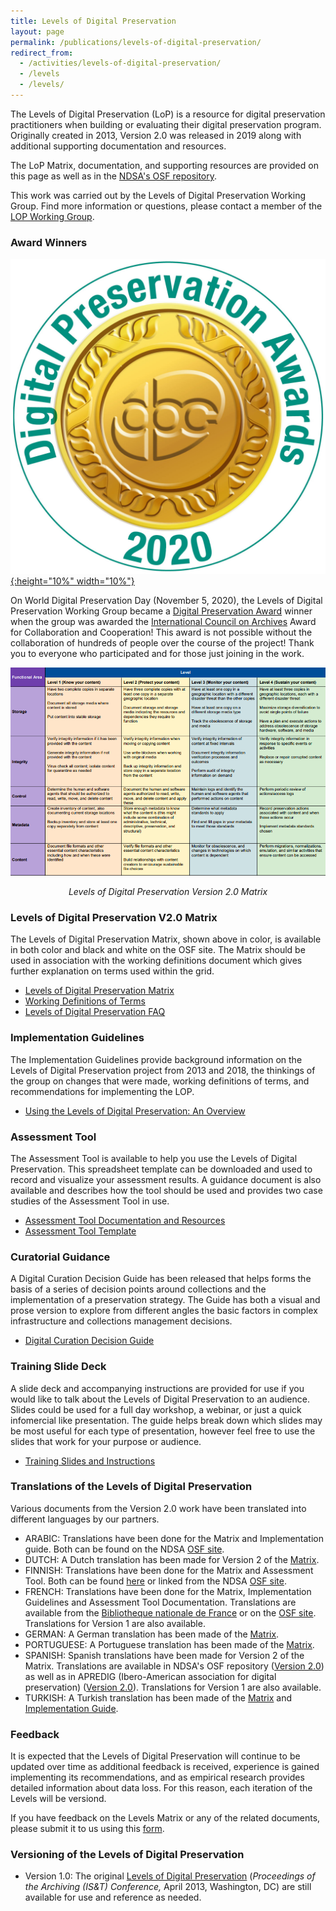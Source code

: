 ```yaml
---
title: Levels of Digital Preservation
layout: page
permalink: /publications/levels-of-digital-preservation/
redirect_from: 
  - /activities/levels-of-digital-preservation/
  - /levels
  - /levels/
---
```

The Levels of Digital Preservation (LoP) is a resource for digital preservation practitioners when building or evaluating their digital preservation program.  Originally created in 2013, Version 2.0 was released in 2019 along with additional supporting documentation and resources. 

The LoP Matrix, documentation, and supporting resources are provided on this page as well as in the [NDSA's OSF repository](https://osf.io/4d567/).  

This work was carried out by the Levels of Digital Preservation Working Group.  Find more information or questions, please contact a member of the [LOP Working Group](/groups/levels-of-preservation/). 

### Award Winners
[![Digital Preservation Award](/images/DPC_Award_Logo.jpg "Digital Preservation Award Logo"){:height="10%" width="10%"}](https://www.dpconline.org/events/digital-preservation-awards) 

On World Digital Preservation Day (November 5, 2020), the Levels of Digital Preservation Working Group became a [Digital Preservation Award](https://www.dpconline.org/events/digital-preservation-awards) winner when the group was awarded the [International Council on Archives](https://www.ica.org/en) Award for Collaboration and Cooperation! This award is not possible without the collaboration of hundreds of people over the course of the project!  Thank you to everyone who participated and for those just joining in the work. 

[![Levels of Digital Preservation, Version 2.0](/images/LOP_v2.png "Levels of Digital Preservation, Version 2.0")](https://osf.io/2mkwx/)
<p align="center"><em>Levels of Digital Preservation Version 2.0 Matrix</em></p>

### Levels of Digital Preservation V2.0 Matrix
The Levels of Digital Preservation Matrix, shown above in color, is available in both color and black and white on the OSF site. The Matrix should be used in association with the working definitions document which gives further explanation on terms used within the grid.   
* [Levels of Digital Preservation Matrix](https://osf.io/2mkwx/)
* [Working Definitions of Terms](https://osf.io/rynmf/)
* [Levels of Digital Preservation FAQ](https://docs.google.com/document/d/1jxj7hlV9LNO0grucz88CSyk_WHrc_uAQB-EYJjJvexY/edit?usp=sharing)

### Implementation Guidelines
The Implementation Guidelines provide background information on the Levels of Digital Preservation project from 2013 and 2018, the thinkings of the group on changes that were made, working definitions of terms, and recommendations for implementing the LOP. 
* [Using the Levels of Digital Preservation: An Overview](https://osf.io/nt8u9/)
  
### Assessment Tool
The Assessment Tool is available to help you use the Levels of Digital Preservation.  This spreadsheet template can be downloaded and used to record and visualize your assessment results.  A guidance document is also available and describes how the tool should be used and provides two case studies of the Assessment Tool in use.  
* [Assessment Tool Documentation and Resources](https://osf.io/m2fek/)
* [Assessment Tool Template](https://osf.io/8ctpu/)

### Curatorial Guidance
A Digital Curation Decision Guide has been released that helps forms the basis of a series of decision points around collections and the implementation of a preservation strategy. The Guide has both a visual and prose version to explore from different angles the basic factors in complex infrastructure and collections management decisions. 
* [Digital Curation Decision Guide](https://osf.io/q8c47/)

### Training Slide Deck
A slide deck and accompanying instructions are provided for use if you would like to talk about the Levels of Digital Preservation to an audience.  Slides could be used for a full day workshop, a webinar, or just a quick infomercial like presentation.  The guide helps break down which slides may be most useful for each type of presentation, however feel free to use the slides that work for your purpose or audience.  
* [Training Slides and Instructions](https://osf.io/je439/)

### Translations of the Levels of Digital Preservation
Various documents from the Version 2.0 work have been translated into different languages by our partners.

* ARABIC: Translations have been done for the Matrix and Implementation guide.  Both can be found on the NDSA [OSF site](https://osf.io/qgz98/).
* DUTCH: A Dutch translation has been made for Version 2 of the [Matrix](https://osf.io/brqga/).
* FINNISH: Translations have been done for the Matrix and Assessment Tool.  Both can be found [here](https://www.digitalpreservation.fi/specifications/ndsalevels) or linked from the NDSA [OSF site](https://osf.io/69gpf/).
* FRENCH: Translations have been done for the Matrix, Implementation Guidelines and Assessment Tool Documentation.  Translations are available from the [Bibliotheque nationale de France](https://hal-bnf.archives-ouvertes.fr/hal-02162334) or on the [OSF site](https://osf.io/9ya8c/).  Translations for Version 1 are also available.  
* GERMAN: A German translation has been made of the [Matrix](https://osf.io/3na96/).
* PORTUGUESE: A Portuguese translation has been made of the [Matrix](https://osf.io/3amnu/).
* SPANISH: Spanish translations have been made for Version 2 of the Matrix.  Translations are available in NDSA's OSF repository ([Version 2.0](https://osf.io/aqh63/)) as well as in APREDIG (Ibero-American association for digital preservation) ([Version 2.0](http://www.apredig.org/npdndsa2019/)).  Translations for Version 1 are also available.  
* TURKISH: A Turkish translation has been made of the [Matrix](https://osf.io/c7ge3/) and [Implementation Guide](https://osf.io/fje6v/).
  
### Feedback
It is expected that the Levels of Digital Preservation will continue to be updated over time as additional feedback is received, experience is gained implementing its recommendations, and as empirical research provides detailed information about data loss.  For this reason, each iteration of the Levels will be versiond. 

If you have feedback on the Levels Matrix or any of the related documents, please submit it to us using this [form](https://docs.google.com/forms/d/e/1FAIpQLSfuS_uabpqSkSHpIsaam64ZEKDFIuZ1qZNaafXVvueIZsb8MA/viewform).  

 

<!--### Survey Reports
The following reports describe surveys of users and use cases for Version 1 of the Levels of Digital Preservation which provided information that assisted witht the revision of the Matrix and the creation of the Assessment Tool Template.
* [Assessment of Use of the NDSA Levels of Preservation](https://osf.io/47kqm/)
* [Preliminary results from the Using the Levels of Preservation Survey](https://osf.io/ythqn/)-->


### Versioning of the Levels of Digital Preservation 
* Version 1.0: The original [Levels of Digital Preservation](https://osf.io/9ya8c/) (*Proceedings of the Archiving (IS&T) Conference,* April 2013, Washington, DC) are still available for use and reference as needed.  


<!--### Levels of Preservation Working Group
This work was done by the Levels of Preservation Working Group.  It is expected that the Levels of Digital Preservation will continue to be updated over time as additional feedback is received, experience is gained implementing its recommendations and as empirical research provides detailed information about data loss. For this reason, each iteration of the Levels will be versioned.

Find more information on the Levels of Preservation Working Group on their [webpage](https://ndsa.org/working-groups/levels-of-preservation/).-->
